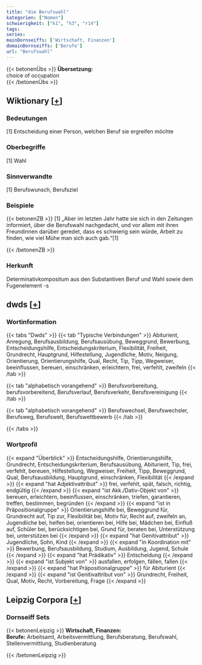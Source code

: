 ```yaml
---
title: "die Berufswahl"
kategorien: ["Nomen"]
schwierigkeit: ["k1", "h3", "r14"]
tags:
series:
mainDornseiffs: ['Wirtschaft, Finanzen']
domainDornseiffs: ['Berufe']
url: "Berufswahl"
---
```


{{< betonenÜbs >}}
**Übersetzung:**  
choice of occupation  
{{< /betonenÜbs >}}

## Wiktionary [[+](https://de.wiktionary.org/wiki/Berufswahl)]

### Bedeutungen
[1] Entscheidung einer Person, welchen Beruf sie ergreifen möchte  

### Oberbegriffe
[1] Wahl  

### Sinnverwandte
[1] Berufswunsch, Berufsziel  

### Beispiele
{{< betonenZB >}}
[1] „Aber im letzten Jahr hatte sie sich in den Zeitungen informiert, über die Berufswahl nachgedacht, und vor allem mit ihren Freundinnen darüber geredet, dass es schwierig sein würde, Arbeit zu finden, wie viel Mühe man sich auch gab.“[1]  

{{< /betonenZB >}}
### Herkunft
Determinativkompositum aus den Substantiven Beruf und Wahl sowie dem Fugenelement -s  



## dwds [[+](https://www.dwds.de/wb/Berufswahl)]

### Wortinformation
{{< tabs "Dwds" >}}
{{< tab "Typische Verbindungen" >}}
Abiturient, Anregung, Berufsausbildung, Berufsausübung, Beweggrund, Bewerbung, Entscheidungshilfe, Entscheidungskriterium, Flexibilität, Freiheit, Grundrecht, Hauptgrund, Hilfestellung, Jugendliche, Motiv, Neigung, Orientierung, Orientierungshilfe, Qual, Recht, Tip, Tipp, Wegweiser, beeinflussen, bereuen, einschränken, erleichtern, frei, verfehlt, zweifeln
{{< /tab >}}

{{< tab "alphabetisch vorangehend" >}}
Berufsvorbereitung, berufsvorbereitend, Berufsverlauf, Berufsverkehr, Berufsvereinigung
{{< /tab >}}

{{< tab "alphabetisch vorangehend" >}}
Berufswechsel, Berufswechsler, Berufsweg, Berufswelt, Berufswettbewerb
{{< /tab >}}

{{< /tabs >}}

### Wortprofil
{{< expand "Überblick" >}} Entscheidungshilfe, Orientierungshilfe, Grundrecht, Entscheidungskriterium, Berufsausübung, Abiturient, Tip, frei, verfehlt, bereuen, Hilfestellung, Wegweiser, Freiheit, Tipp, Beweggrund, Qual, Berufsausbildung, Hauptgrund, einschränken, Flexibilität {{< /expand >}}
{{< expand "hat Adjektivattribut" >}} frei, verfehlt, spät, falsch, richtig, endgültig {{< /expand >}}
{{< expand "ist Akk./Dativ-Objekt von" >}} bereuen, erleichtern, beeinflussen, einschränken, triefen, garantieren, treffen, bestimmen, begründen {{< /expand >}}
{{< expand "ist in Präpositionalgruppe" >}} Orientierungshilfe bei, Beweggrund für, Grundrecht auf, Tip zur, Flexibilität bei, Motiv für, Recht auf, zweifeln an, Jugendliche bei, helfen bei, orientieren bei, Hilfe bei, Mädchen bei, Einfluß auf, Schüler bei, berücksichtigen bei, Grund für, beraten bei, Unterstützung bei, unterstützen bei {{< /expand >}}
{{< expand "hat Genitivattribut" >}} Jugendliche, Sohn, Kind {{< /expand >}}
{{< expand "in Koordination mit" >}} Bewerbung, Berufsausbildung, Studium, Ausbildung, Jugend, Schule {{< /expand >}}
{{< expand "hat Prädikativ" >}} Entscheidung {{< /expand >}}
{{< expand "ist Subjekt von" >}} ausfallen, erfolgen, fällen, fallen {{< /expand >}}
{{< expand "hat Präpositionalgruppe" >}} für Abiturient {{< /expand >}}
{{< expand "ist Genitivattribut von" >}} Grundrecht, Freiheit, Qual, Motiv, Recht, Vorbereitung, Frage {{< /expand >}}

## Leipzig Corpora [[+](https://corpora.uni-leipzig.de/en/res?word=Berufswahl&corpusId=deu_newscrawl-public_2018)]

### Dornseiff Sets
{{< betonenLeipzig >}}
**Wirtschaft, Finanzen:**  
**Berufe:** Arbeitsamt, Arbeitsvermittlung, Berufsberatung, Berufswahl, Stellenvermittlung, Studienberatung  

{{< /betonenLeipzig >}}
